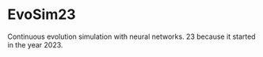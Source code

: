 # EvoSim23
Continuous evolution simulation with neural networks. 23 because it started in the year 2023.

